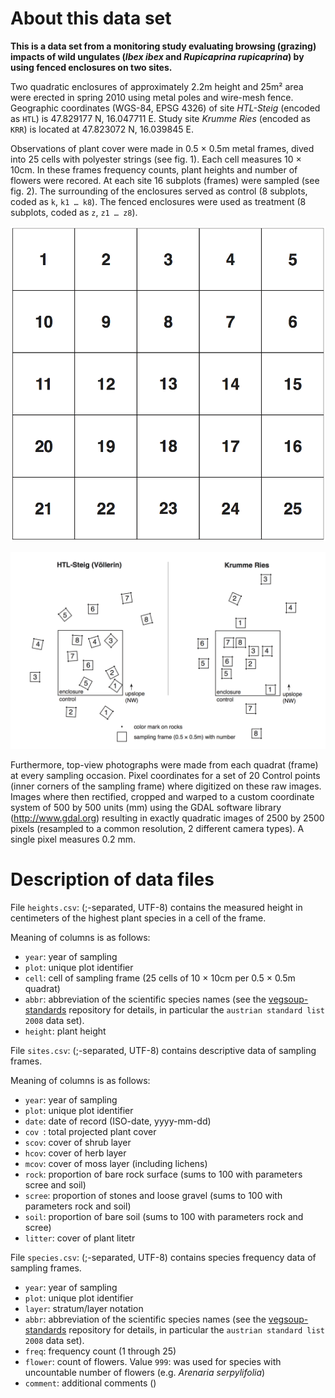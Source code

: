 About this data set
===================

**This is a data set from a monitoring study evaluating browsing (grazing) impacts of wild ungulates (*Ibex ibex* and *Rupicaprina rupicaprina*) by using fenced enclosures on two sites.**

Two quadratic enclosures of approximately 2.2m height and 25m² area were erected in spring 2010 using metal poles and wire-mesh fence. Geographic coordinates (WGS-84, EPSG 4326) of site *HTL-Steig* (encoded as `HTL`) is 47.829177 N, 16.047711 E. Study site *Krumme Ries* (encoded as `KRR`) is located at 47.823072 N, 16.039845 E.

Observations of plant cover were made in 0.5 × 0.5m metal frames, dived into 25 cells with polyester strings (see fig. 1). Each cell measures 10 × 10cm. In these frames frequency counts, plant heights and number of flowers were recored. At each site 16 subplots (frames) were sampled (see fig. 2). The surrounding of the enclosures served as control (8 subplots, coded as `k`, `k1 … k8`). The fenced enclosures were used as treatment (8 subplots, coded as `z`, `z1 … z8`).

![*Fig. 1:* ID numbers of the 25 cells.](cells.png)

![*Fig. 2:* Sketch of study sites.](sketch.png)


Furthermore, top-view photographs were made from each quadrat (frame) at every sampling occasion. Pixel coordinates for a set of 20 Control points (inner corners of the sampling frame) where digitized on these raw images. Images where then rectified, cropped and warped to a custom coordinate system of 500 by 500 units (mm) using the GDAL software library (http://www.gdal.org) resulting in exactly quadratic images of 2500 by 2500 pixels (resampled to a common resolution, 2 different camera types). A single pixel measures 0.2 mm.

Description of data files
=========================

File `heights.csv`: (;-separated, UTF-8) contains the measured height in centimeters of the highest plant species in a cell of the frame.

Meaning of columns is as follows:

+ `year`: year of sampling
+ `plot`: unique plot identifier
+ `cell`: cell of sampling frame (25 cells of 10 × 10cm per 0.5 × 0.5m quadrat)
+ `abbr`: abbreviation of the scientific species names (see the [vegsoup-standards](https://github.com/kardinal-eros/vegsoup-standards) repository for details, in particular the `austrian standard list 2008` data set).
+ `height`: plant height

File `sites.csv`: (;-separated, UTF-8) contains descriptive data of sampling frames.

Meaning of columns is as follows:

+ `year`: year of sampling
+ `plot`: unique plot identifier
+ `date`: date of record (ISO-date, yyyy-mm-dd)
+ `cov `: total projected plant cover
+ `scov`: cover of shrub layer
+ `hcov`: cover of herb layer
+ `mcov`: cover of moss layer (including lichens)
+ `rock`: proportion of bare rock surface (sums to 100 with parameters scree and soil)
+ `scree`: proportion of stones and loose gravel  (sums to 100 with parameters rock and soil)
+ `soil`: proportion of bare soil  (sums to 100 with parameters rock and scree)
+ `litter`: cover of plant litetr

File `species.csv`: (;-separated, UTF-8) contains species frequency data of sampling frames.

+ `year`:  year of sampling
+ `plot`: unique plot identifier
+ `layer`: stratum/layer notation
+ `abbr`: abbreviation of the scientific species names (see the [vegsoup-standards](https://github.com/kardinal-eros/vegsoup-standards) repository for details, in particular the `austrian standard list 2008` data set).
+ `freq`: frequency count (1 through 25)
+ `flower`: count of flowers. Value `999`: was used for species with uncountable number of flowers (e.g. *Arenaria serpylifolia*)
+ `comment`: additional comments ()